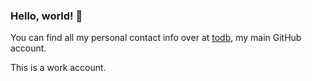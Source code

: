 ### Hello, world! 👋

You can find all my personal contact info over at [todb](https://github.com/todb), my main GitHub account.

This is a work account.
